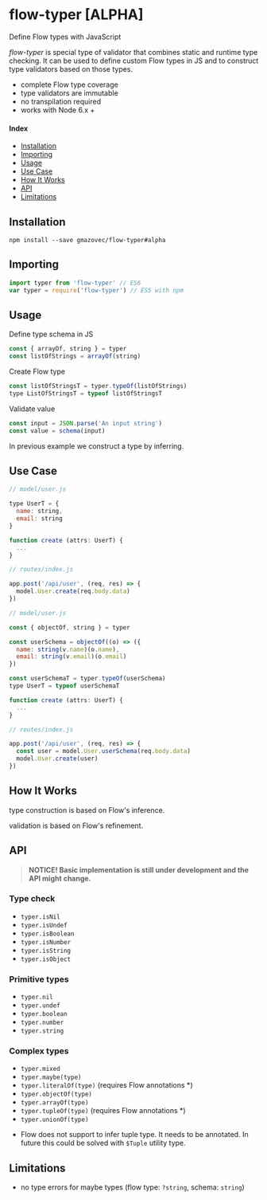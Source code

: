 # flow-typer [ALPHA]

Define Flow types with JavaScript

_flow-typer_ is special type of validator that  combines static and runtime type checking. It can be used to define custom Flow types in JS and to construct type validators based on those types.


- complete Flow type coverage
- type validators are immutable
- no transpilation required
- works with Node 6.x +

#### Index

- [Installation](#nstallation)
- [Importing](#importing)
- [Usage](#usage)
- [Use Case](#use-case)
- [How It Works](#how-it-works)
- [API](#api)
- [Limitations](#limitations)


## Installation

```shell
npm install --save gmazovec/flow-typer#alpha
```


## Importing

```javascript
import typer from 'flow-typer' // ES6
var typer = require('flow-typer') // ES5 with npm
```


## Usage

Define type schema in JS

```javascript
const { arrayOf, string } = typer
const listOfStrings = arrayOf(string)
```

Create Flow type

```javascript
const listOfStringsT = typer.typeOf(listOfStrings)
type ListOfStringsT = typeof listOfStringsT
```

Validate value

```javascript
const input = JSON.parse('An input string')
const value = schema(input)
```

In previous example we construct a type by inferring.


## Use Case

```javascript
// model/user.js

type UserT = {
  name: string,
  email: string
}

function create (attrs: UserT) {
  ...
}

// routes/index.js

app.post('/api/user', (req, res) => {
  model.User.create(req.body.data)
})
```

```javascript
// model/user.js

const { objectOf, string } = typer

const userSchema = objectOf((o) => ({
  name: string(v.name)(o.name),
  email: string(v.email)(o.email)
})

const userSchemaT = typer.typeOf(userSchema)
type UserT = typeof userSchemaT

function create (attrs: UserT) {
  ...
}

// routes/index.js

app.post('/api/user', (req, res) => {
  const user = model.User.userSchema(req.body.data)
  model.User.create(user)
})
```


## How It Works

type construction is based on Flow's inference.

validation is based on Flow's refinement.


## API

> **NOTICE! Basic implementation is still under development and the API might change.**

### Type check

- `typer.isNil`
- `typer.isUndef`
- `typer.isBoolean`
- `typer.isNumber`
- `typer.isString`
- `typer.isObject`

### Primitive types

- `typer.nil`
- `typer.undef`
- `typer.boolean`
- `typer.number`
- `typer.string`

### Complex types

- `typer.mixed`
- `typer.maybe(type)`
- `typer.literalOf(type)` (requires Flow annotations \*)
- `typer.objectOf(type)`
- `typer.arrayOf(type)`
- `typer.tupleOf(type)` (requires Flow annotations \*)
- `typer.unionOf(type)`

* Flow does not support to infer tuple type. It needs to be annotated. In future
this could be solved with `$Tuple` utility type.


## Limitations

- no type errors for maybe types (flow type: `?string`, schema: `string`)
